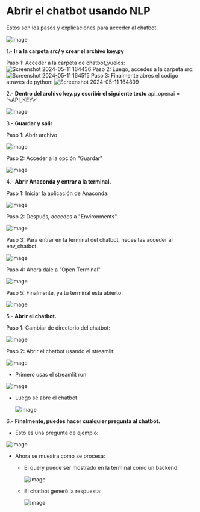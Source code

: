 # Abrir el chatbot usando NLP

Estos son los pasos y explicaciones para acceder al chatbot.

![image](https://github.com/balmorejbk/chatbot_vuelos/assets/66956963/cf390cae-153c-49ec-9775-92616f66084f)


1.- **Ir a la carpeta src/ y crear el archivo key.py**

Paso 1: Acceder a la carpeta de chatbot_vuelos:
![Screenshot 2024-05-11 164436](https://github.com/balmorejbk/chatbot_vuelos/assets/66956963/a87a6b98-3e36-4518-ac8e-5856f4713c62)
Paso 2: Luego, accedes a la carpeta src:
![Screenshot 2024-05-11 164515](https://github.com/balmorejbk/chatbot_vuelos/assets/66956963/2e7dd8d2-67a8-4212-9c20-04c74b0aa32c)
Paso 3: Finalmente abres el codigo atraves de python:
![Screenshot 2024-05-11 164809](https://github.com/balmorejbk/chatbot_vuelos/assets/66956963/28760426-f6e8-4af0-959c-38c50f182869)

2.- **Dentro del archivo key.py escribir el siguiente texto**
api_openai = '<API_KEY>'

![image](https://github.com/balmorejbk/chatbot_vuelos/assets/66956963/32dd78dc-1d36-4aa0-a176-73a03b5392e2)


3.- **Guardar y salir**

Paso 1: Abrir archivo 

![image](https://github.com/balmorejbk/chatbot_vuelos/assets/66956963/5a8a9c02-4bf8-4ee7-8a57-7e7a45cac056)

Paso 2: Acceder a la opción "Guardar"

![image](https://github.com/balmorejbk/chatbot_vuelos/assets/66956963/715258cd-2e2e-4e23-b276-b1d380c05742)


4.- **Abrir Anaconda y entrar a la terminal.**

  Paso 1: Iniciar la aplicación de Anaconda.
  
  ![image](https://github.com/balmorejbk/chatbot_vuelos/assets/66956963/d5151c16-d723-413f-a365-209d5ff537fc)
  
  Paso 2: Después, accedes a "Environments".
  
  ![image](https://github.com/balmorejbk/chatbot_vuelos/assets/66956963/99345066-8b2c-436b-96c4-44c86e837366)
  
  Paso 3: Para entrar en la terminal del chatbot, necesitas acceder al env_chatbot.
  
  ![image](https://github.com/balmorejbk/chatbot_vuelos/assets/66956963/6fe6941f-04d2-4e32-8a73-b2fbc79a4581)
  
  Paso 4: Ahora dale a "Open Terminal".
  
  ![image](https://github.com/balmorejbk/chatbot_vuelos/assets/66956963/c7296b24-37b0-4920-b73f-54a3a6ec9565)
  
  Paso 5: Finalmente, ya tu terminal esta abierto.

  ![image](https://github.com/balmorejbk/chatbot_vuelos/assets/66956963/c21ebe97-f005-4cf8-b7b2-77621598f7b5)


5.- **Abrir el chatbot.**

Paso 1: Cambiar de directorio del chatbot:

![image](https://github.com/balmorejbk/chatbot_vuelos/assets/66956963/be6ef8d6-bb6e-4b5c-b713-463574e31149)

Paso 2: Abrir el chatbot usando el streamlit:

![image](https://github.com/balmorejbk/chatbot_vuelos/assets/66956963/00fd8d88-171c-4580-8fed-3723ae55585b)

* Primero usas el streamlit run <archivo python>

![image](https://github.com/balmorejbk/chatbot_vuelos/assets/66956963/ad519833-fead-4dcd-8e8e-367b7b5b6821)

* Luego se abre el chatbot.

  ![image](https://github.com/balmorejbk/chatbot_vuelos/assets/66956963/2949fd9c-4993-4302-bc57-615cb06de5dd)


6.- **Finalmente, puedes hacer cualquier pregunta al chatbot.**

* Esto es una pregunta de ejemplo:
  
![image](https://github.com/balmorejbk/chatbot_vuelos/assets/66956963/8b75caec-3a08-41a4-95fd-f1556f8729da)

* Ahora se muestra como se procesa:
  
  - El query puede ser mostrado en la terminal como un backend:
    
    ![image](https://github.com/balmorejbk/chatbot_vuelos/assets/66956963/1c27cc8a-7ccc-4849-8d22-0abe40afc440)

  - El chatbot generó la respuesta:

    ![image](https://github.com/balmorejbk/chatbot_vuelos/assets/66956963/9ec168aa-6a31-4452-99ab-4da2ac381821)

    
